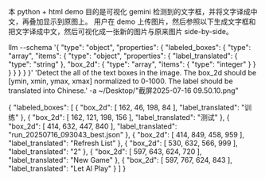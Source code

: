 本 python + html demo 目的是可视化 gemini 检测到的文字框，并将文字译成中文，再叠加显示到原图上。
用户在 demo 上传图片，然后参照以下生成文字框和把文字译成中文，然后可视化成一张新的图片与原来图片 side-by-side。

llm --schema '{
  "type": "object",
  "properties": {
    "labeled_boxes": {
      "type": "array",
      "items": {
        "type": "object",
        "properties": {
          "label_translated": {
            "type": "string"
          },
          "box_2d": {
            "type": "array",
            "items": {
                "type": "integer"
            }
          }
        }
      }
    }
  }
}' 'Detect the all of the text boxes in the image. The box_2d should be [ymin, xmin, ymax, xmax] normalized to 0-1000. The label should be translated into Chinese.' -a ~/Desktop/"截屏2025-07-16 09.50.10.png"

{
  "labeled_boxes": [
    {
      "box_2d": [
        162,
        46,
        198,
        84
      ],
      "label_translated": "训练"
    },
    {
      "box_2d": [
        162,
        121,
        198,
        156
      ],
      "label_translated": "测试"
    },
    {
      "box_2d": [
        414,
        632,
        447,
        840
      ],
      "label_translated": "run_20250716_093043_best.json"
    },
    {
      "box_2d": [
        414,
        849,
        458,
        959
      ],
      "label_translated": "Refresh List"
    },
    {
      "box_2d": [
        530,
        632,
        566,
        999
      ],
      "label_translated": "2"
    },
    {
      "box_2d": [
        597,
        643,
        624,
        720
      ],
      "label_translated": "New Game"
    },
    {
      "box_2d": [
        597,
        767,
        624,
        843
      ],
      "label_translated": "Let Al Play"
    }
  ]
}
